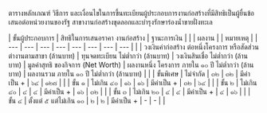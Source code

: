 ตารางหลักเกณฑ์ วิธีการ และเงื่อนไขในการขึ้นทะเบียนผู้ประกอบการงานก่อสร้างที่มีสิทธิเป็นผู้ยื่นข้อเสนอต่อหน่วยงานของรัฐ สาขางานก่อสร้างขุดลอกและบำรุงรักษาร่องน้ำขายฝั่งทะเล

|  ขั้นผู้ประกอบการ | สิทธิในการเสนอราคา
งานก่อสร้าง | ฐานะการเงิน |  |  | ผลงาน |  | หมายเหตุ  |
| --- | --- | --- | --- | --- | --- | --- | --- |
|   | วงเงินค่าก่อสร้าง
ต่อหนึ่งโครงการ
หรือสัดส่วนต่างานตามสาขา
(ล้านบาท) | ทุนจดทะเบียน
ไม่ต่ำกว่า
(ล้านบาท) | วงเงินสินเชื่อ
ไม่ต่ำกว่า
(ล้านบาท) | มูลค่าสุทธิ
ของกิจการ
(Net Worth) | ผลงานหนึ่ง
โครงการ
ภายใน ๑๐ ปี
ไม่ต่ำกว่า
(ล้านบาท) | ผลงานรวม
ภายใน ๑๐ ปี
ไม่ต่ำกว่า
(ล้านบาท) |   |
|  ขั้นพิเศษ | ไม่จำกัด | ๓๒ | ๓๒ | มีค่าเป็น + | ๖๔ | ๑๒๘ |   |
|  ขั้น ๑ | ไม่เกิน ๔๐ | ๑๖ | ๑๖ | มีค่าเป็น + | ๓๒ | ๖๔ |   |
|  ขั้น ๒ | ไม่เกิน ๔๐ | ๔ | ๔ | มีค่าเป็น + | ๑๖ | ๓๒ |   |
|  ขั้น ๓ | ไม่เกิน ๒๐ | ๔ | ๔ | มีค่าเป็น + | ๔ | ๑๖ |   |
|  ขั้น ๔ | ตั้งแต่ ๕
แต่ไม่เกิน ๑๐ | ๒ | ๒ | มีค่าเป็น + | - | - |   |